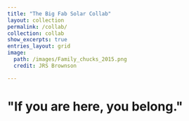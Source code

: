 ```yaml
--- 
title: "The Big Fab Solar Collab"
layout: collection
permalink: /collab/
collection: collab
show_excerpts: true
entries_layout: grid
image:
  path: /images/Family_chucks_2015.png
  credit: JRS Brownson

---
```


# "If you are here, you belong."
